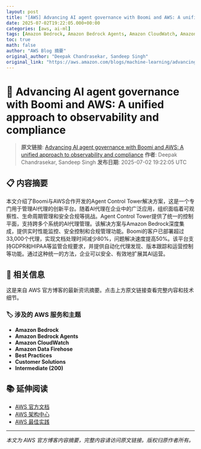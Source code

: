 ```yaml
---
layout: post
title: "[AWS] Advancing AI agent governance with Boomi and AWS: A unified approach to observability and compliance"
date: 2025-07-02T19:22:05.000+00:00
categories: [aws, ai-ml]
tags: [Amazon Bedrock, Amazon Bedrock Agents, Amazon CloudWatch, Amazon Data Firehose, Best Practices, Customer Solutions, Intermediate (200)]
toc: true
math: false
author: "AWS Blog 摘要"
original_author: "Deepak Chandrasekar, Sandeep Singh"
original_link: "https://aws.amazon.com/blogs/machine-learning/advancing-ai-agent-governance-with-boomi-and-aws-a-unified-approach-to-observability-and-compliance/"
---
```


# 🤖 Advancing AI agent governance with Boomi and AWS: A unified approach to observability and compliance

> **原文链接**: [Advancing AI agent governance with Boomi and AWS: A unified approach to observability and compliance](https://aws.amazon.com/blogs/machine-learning/advancing-ai-agent-governance-with-boomi-and-aws-a-unified-approach-to-observability-and-compliance/)
> **作者**: Deepak Chandrasekar, Sandeep Singh
> **发布日期**: 2025-07-02 19:22:05 UTC

## 📋 内容摘要

本文介绍了Boomi与AWS合作开发的Agent Control Tower解决方案，这是一个专门用于管理AI代理的创新平台。随着AI代理在企业中的广泛应用，组织面临着可观察性、生命周期管理和安全合规等挑战。Agent Control Tower提供了统一的控制平面，支持跨多个系统的AI代理管理。该解决方案与Amazon Bedrock深度集成，提供实时性能监控、安全控制和合规管理功能。Boomi的客户已部署超过33,000个代理，实现文档处理时间减少80%，问题解决速度提高50%。该平台支持GDPR和HIPAA等监管合规要求，并提供自动化代理发现、版本跟踪和运营控制等功能。通过这种统一的方法，企业可以安全、有效地扩展其AI运营。

## 🔗 相关信息

这是来自 AWS 官方博客的最新资讯摘要。点击上方原文链接查看完整内容和技术细节。

### 🏷️ 涉及的 AWS 服务和主题

- **Amazon Bedrock**
- **Amazon Bedrock Agents**
- **Amazon CloudWatch**
- **Amazon Data Firehose**
- **Best Practices**
- **Customer Solutions**
- **Intermediate (200)**

## 📚 延伸阅读

- [AWS 官方文档](https://docs.aws.amazon.com/)
- [AWS 架构中心](https://aws.amazon.com/architecture/)
- [AWS 最佳实践](https://aws.amazon.com/architecture/well-architected/)

---

*本文为 AWS 官方博客内容摘要，完整内容请访问原文链接。版权归原作者所有。*